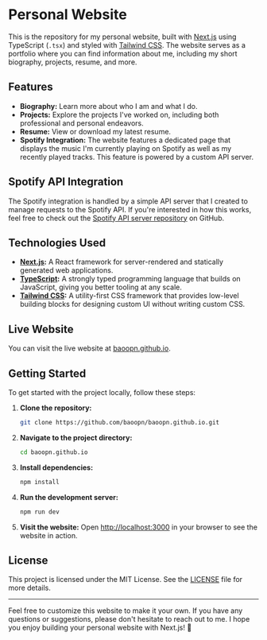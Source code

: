 # Personal Website

This is the repository for my personal website, built with [Next.js](https://nextjs.org/) using TypeScript (`.tsx`) and styled with [Tailwind CSS](https://tailwindcss.com/). The website serves as a portfolio where you can find information about me, including my short biography, projects, resume, and more.

## Features

- **Biography:** Learn more about who I am and what I do.
- **Projects:** Explore the projects I've worked on, including both professional and personal endeavors.
- **Resume:** View or download my latest resume.
- **Spotify Integration:** The website features a dedicated page that displays the music I'm currently playing on Spotify as well as my recently played tracks. This feature is powered by a custom API server.

## Spotify API Integration

The Spotify integration is handled by a simple API server that I created to manage requests to the Spotify API. If you're interested in how this works, feel free to check out the [Spotify API server repository](https://github.com/baoopn/spotify-api) on GitHub.

## Technologies Used

- **[Next.js](https://nextjs.org/):** A React framework for server-rendered and statically generated web applications.
- **[TypeScript](https://www.typescriptlang.org/):** A strongly typed programming language that builds on JavaScript, giving you better tooling at any scale.
- **[Tailwind CSS](https://tailwindcss.com/):** A utility-first CSS framework that provides low-level building blocks for designing custom UI without writing custom CSS.

## Live Website

You can visit the live website at [baoopn.github.io](https://baoopn.github.io).

## Getting Started

To get started with the project locally, follow these steps:

1. **Clone the repository:**
   ```bash
   git clone https://github.com/baoopn/baoopn.github.io.git
   ```

2. **Navigate to the project directory:**
   ```bash
   cd baoopn.github.io
   ```

3. **Install dependencies:**
   ```bash
   npm install
   ```

4. **Run the development server:**
   ```bash
   npm run dev
   ```

5. **Visit the website:**
   Open [http://localhost:3000](http://localhost:3000) in your browser to see the website in action.

## License

This project is licensed under the MIT License. See the [LICENSE](LICENSE) file for more details.

---

Feel free to customize this website to make it your own. If you have any questions or suggestions, please don't hesitate to reach out to me. I hope you enjoy building your personal website with Next.js! 🚀

